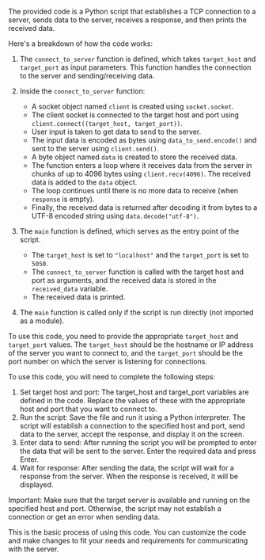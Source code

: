 The provided code is a Python script that establishes a TCP connection to a server, sends data to the server, receives 
a response, and then prints the received data.

Here's a breakdown of how the code works:

1. The `connect_to_server` function is defined, which takes `target_host` and `target_port` as input parameters. This 
   function handles the connection to the server and sending/receiving data.

2. Inside the `connect_to_server` function:
   - A socket object named `client` is created using `socket.socket`.
   - The client socket is connected to the target host and port using `client.connect((target_host, target_port))`.
   - User input is taken to get data to send to the server.
   - The input data is encoded as bytes using `data_to_send.encode()` and sent to the server using `client.send()`.
   - A byte object named `data` is created to store the received data.
   - The function enters a loop where it receives data from the server in chunks of up to 4096 bytes using 
     `client.recv(4096)`. The received data is added to the `data` object.
   - The loop continues until there is no more data to receive (when `response` is empty).
   - Finally, the received data is returned after decoding it from bytes to a UTF-8 encoded string using 
     `data.decode("utf-8")`.

3. The `main` function is defined, which serves as the entry point of the script.
   - The `target_host` is set to `"localhost"` and the `target_port` is set to `5050`.
   - The `connect_to_server` function is called with the target host and port as arguments, and the received data is 
     stored in the `received_data` variable.
   - The received data is printed.

4. The `main` function is called only if the script is run directly (not imported as a module).

To use this code, you need to provide the appropriate `target_host` and `target_port` values. The `target_host` should 
be the hostname or IP address of the server you want to connect to, and the `target_port` should be the port number on 
which the server is listening for connections.


To use this code, you will need to complete the following steps:

1. Set target host and port: The target_host and target_port variables are defined in the code. Replace the values of 
   these with the appropriate host and port that you want to connect to.
2. Run the script: Save the file and run it using a Python interpreter. The script will establish a connection to the 
   specified host and port, send data to the server, accept the response, and display it on the screen.
3. Enter data to send: After running the script you will be prompted to enter the data that will be sent to the 
   server. Enter the required data and press Enter.
4. Wait for response: After sending the data, the script will wait for a response from the server. When the response is 
   received, it will be displayed.

Important: 
Make sure that the target server is available and running on the specified host and port. Otherwise, the script may not 
establish a connection or get an error when sending data.

This is the basic process of using this code. You can customize the code and make changes to fit your needs and 
requirements for communicating with the server.